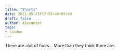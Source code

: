 ```yaml
---
title: "Shorts"
date: 2021-05-25T17:58:46+05:00
draft: false
author: Alexander
tags:
- random
---
```


There are alot of fools... More than they think there are.
